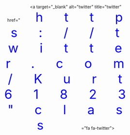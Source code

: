 <html>
<title>Moble</title>
<head>

<meta name="viewport" content="width=device-width, initial-scale=1">
<link rel="stylesheet" href="https://cdnjs.cloudflare.com/ajax/libs/font-awesome/4.7.0/css/font-awesome.min.css">

</head>
<h1></h1>


<style>

.icons {
text-align:center;


 }
.icons a {
text-decoration: none;
color:#0000ff; 
font-size: 3.0em;
letter-spacing: 70px; 
text-shadow: 3px 3px 3px 3px;
margin:10%;
}











body {
background-color:;

}











</style>

<body>
<div class="icons">

<a target="_blank" alt="facebook" title="facebook" href="https://www.facebook.com/kurt.gulledge" class ="fa fa-facebook-official"></a>


<a target="_blank" alt="twitter" title="twitter" href="https://twitter.com/Kurt61823"class ="fa fa-twitter"></a> 

</div>

<p></p>











</body>












</Html>
